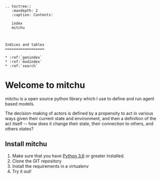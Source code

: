```eval_rst

.. toctree::
   :maxdepth: 2
   :caption: Contents:

   index
   mitchu



Indices and tables
==================

* :ref:`genindex`
* :ref:`modindex`
* :ref:`search`

```
# Welcome to mitchu

mitchu is a open source python library which I use to define and run agent based models.

The decision-making of actors is defined by a propensity to act in various ways given their current state and environment, and then a definition of the act itself -- how does it change their state, their connection to others, and others states?

## Install mitchu

1. Make sure that you have [Python 3.6](https://www.python.org/downloads/) or greater installed.
2. Clone the GIT repository
3. Install the requirements in a virtualenv
4. Try it out!